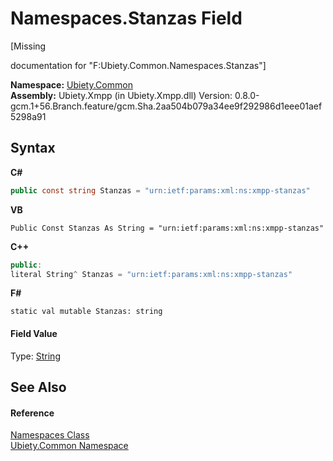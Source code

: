 # Namespaces.Stanzas Field
 

\[Missing <summary> documentation for "F:Ubiety.Common.Namespaces.Stanzas"\]

**Namespace:**&nbsp;<a href="3a988b7f-7a78-d824-53e6-d57463519974">Ubiety.Common</a><br />**Assembly:**&nbsp;Ubiety.Xmpp (in Ubiety.Xmpp.dll) Version: 0.8.0-gcm.1+56.Branch.feature/gcm.Sha.2aa504b079a34ee9f292986d1eee01aef5298a91

## Syntax

**C#**<br />
``` C#
public const string Stanzas = "urn:ietf:params:xml:ns:xmpp-stanzas"
```

**VB**<br />
``` VB
Public Const Stanzas As String = "urn:ietf:params:xml:ns:xmpp-stanzas"
```

**C++**<br />
``` C++
public:
literal String^ Stanzas = "urn:ietf:params:xml:ns:xmpp-stanzas"
```

**F#**<br />
``` F#
static val mutable Stanzas: string
```


#### Field Value
Type: <a href="http://msdn2.microsoft.com/en-us/library/s1wwdcbf" target="_blank">String</a>

## See Also


#### Reference
<a href="b57934f7-bc68-e177-b57b-1a9dfbcd62d7">Namespaces Class</a><br /><a href="3a988b7f-7a78-d824-53e6-d57463519974">Ubiety.Common Namespace</a><br />